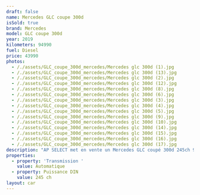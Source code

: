 ```yaml
---
draft: false
name: Mercedes GLC coupe 300d
isSold: true
brand: Mercedes
model: GLC coupe 300d
year: 2019
kilometers: 94990
fuel: Diesel
price: 43990
photos:
  - /./assets/GLC_coupe_300d_mercedes/Mercedes glc 300d (1).jpg
  - /./assets/GLC_coupe_300d_mercedes/Mercedes glc 300d (13).jpg
  - /./assets/GLC_coupe_300d_mercedes/Mercedes glc 300d (2).jpg
  - /./assets/GLC_coupe_300d_mercedes/Mercedes glc 300d (12).jpg
  - /./assets/GLC_coupe_300d_mercedes/Mercedes glc 300d (8).jpg
  - /./assets/GLC_coupe_300d_mercedes/Mercedes glc 300d (6).jpg
  - /./assets/GLC_coupe_300d_mercedes/Mercedes glc 300d (3).jpg
  - /./assets/GLC_coupe_300d_mercedes/Mercedes glc 300d (4).jpg
  - /./assets/GLC_coupe_300d_mercedes/Mercedes glc 300d (5).jpg
  - /./assets/GLC_coupe_300d_mercedes/Mercedes glc 300d (9).jpg
  - /./assets/GLC_coupe_300d_mercedes/Mercedes glc 300d (10).jpg
  - /./assets/GLC_coupe_300d_mercedes/Mercedes glc 300d (14).jpg
  - /./assets/GLC_coupe_300d_mercedes/Mercedes glc 300d (15).jpg
  - /./assets/GLC_coupe_300d_mercedes/Mercedes glc 300d (16).jpg
  - /./assets/GLC_coupe_300d_mercedes/Mercedes glc 300d (17).jpg
description: "AP SELECT met en vente un Mercedes GLC coupé 300d 245ch 9G Tronic 4Matic AMG Line du 12/2019 avec 94900km.\n\nCouleur blanc metallic, intérieur cuir / alcantara AMG, intérieur frêne.\n\nVéhicule origine France \U0001F1EB\U0001F1F7\n\nGarantie Mercedes Certified jusqu’au 09/2025\n\nSuivi et historique full Mercedes.\nPneus et freins récents.\n\nÉquipements et options :\n- Boîte 9G Tronic plus\n- Pack AMG Line intérieur / extérieur\n- Toit ouvrant électrique\n- Calandre diamant\n- Pack éclairage intérieur 64 couleurs\n- Jantes 20\" AMG black polies\n- AMG drive select\n- Feux avant full LED Multibeam\n- Intérieur finition frêne\n- Pack Hifi BURMESTER\n- MBUX\n- Ecran tactile 8’\n- Apple car play\n- Système de navigation NAVI +\n- Caméra de recul 360\n- Radar avant / arrière\n- Pack assistant conducteur +\n- Système d'alerte d'angles-morts\n- Intérieur Cuir entendu ARTICO\n- Soft Close Door System Keyless\n- Réglage électrique de la colonne de direction\n- Sièges électrique à mémoire\n- Sièges chauffants\n- Pédaliers sport en inox\n- Régulateur de vitesse adaptatif\n- Affichage multifonctions plus\n- Climatisation\n- Éclairage et essuie-glaces automatique\n- Rétroviseurs électriques et chauffants\n- Rétroviseurs int / ext Electrochrome\n- Éclairage d’ambiance\n- Marche pied aluminium rétro éclairé\n- Ouverture / fermeture Coffre électrique\n- Attelage électrique\n\nDisponible et visible sur RDV pour acheteur sérieux.\n\nPossibilité d'une garantie 3, 6 ou 12 mois en supplément.\n\nRéalisation des démarches d'immatriculation.\n\nAP SELECT c'est des solutions de courtage et conciergerie sur mesure pour profiter librement de sa passion et de son patrimoine.\n\nPrenez le volant, AP SELECT s'occupe du reste."
properties:
  - property: 'Transmission '
    value: Automatique
  - property: Puissance DIN
    value: 245 ch
layout: car
---
```


